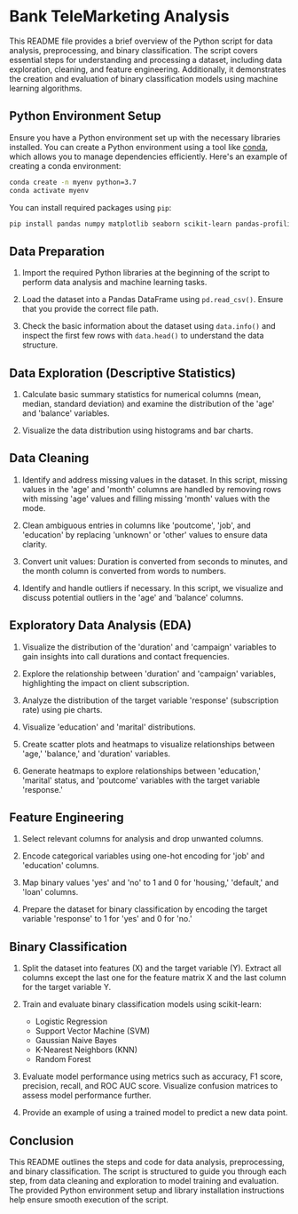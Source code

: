 # Bank TeleMarketing Analysis

This README file provides a brief overview of the Python script for data analysis, preprocessing, and binary classification. The script covers essential steps for understanding and processing a dataset, including data exploration, cleaning, and feature engineering. Additionally, it demonstrates the creation and evaluation of binary classification models using machine learning algorithms.

## Python Environment Setup
Ensure you have a Python environment set up with the necessary libraries installed. You can create a Python environment using a tool like [conda](https://docs.conda.io/en/latest/), which allows you to manage dependencies efficiently. Here's an example of creating a conda environment:

```bash
conda create -n myenv python=3.7
conda activate myenv
```

You can install required packages using `pip`:

```bash
pip install pandas numpy matplotlib seaborn scikit-learn pandas-profiling
```

## Data Preparation

1. Import the required Python libraries at the beginning of the script to perform data analysis and machine learning tasks.

2. Load the dataset into a Pandas DataFrame using `pd.read_csv()`. Ensure that you provide the correct file path.

3. Check the basic information about the dataset using `data.info()` and inspect the first few rows with `data.head()` to understand the data structure.

## Data Exploration (Descriptive Statistics)

1. Calculate basic summary statistics for numerical columns (mean, median, standard deviation) and examine the distribution of the 'age' and 'balance' variables.

2. Visualize the data distribution using histograms and bar charts.

## Data Cleaning

1. Identify and address missing values in the dataset. In this script, missing values in the 'age' and 'month' columns are handled by removing rows with missing 'age' values and filling missing 'month' values with the mode.

2. Clean ambiguous entries in columns like 'poutcome', 'job', and 'education' by replacing 'unknown' or 'other' values to ensure data clarity.

3. Convert unit values: Duration is converted from seconds to minutes, and the month column is converted from words to numbers.

4. Identify and handle outliers if necessary. In this script, we visualize and discuss potential outliers in the 'age' and 'balance' columns.

## Exploratory Data Analysis (EDA)

1. Visualize the distribution of the 'duration' and 'campaign' variables to gain insights into call durations and contact frequencies.

2. Explore the relationship between 'duration' and 'campaign' variables, highlighting the impact on client subscription.

3. Analyze the distribution of the target variable 'response' (subscription rate) using pie charts.

4. Visualize 'education' and 'marital' distributions.

5. Create scatter plots and heatmaps to visualize relationships between 'age,' 'balance,' and 'duration' variables.

6. Generate heatmaps to explore relationships between 'education,' 'marital' status, and 'poutcome' variables with the target variable 'response.'

## Feature Engineering

1. Select relevant columns for analysis and drop unwanted columns.

2. Encode categorical variables using one-hot encoding for 'job' and 'education' columns.

3. Map binary values 'yes' and 'no' to 1 and 0 for 'housing,' 'default,' and 'loan' columns.

4. Prepare the dataset for binary classification by encoding the target variable 'response' to 1 for 'yes' and 0 for 'no.'

## Binary Classification

1. Split the dataset into features (X) and the target variable (Y). Extract all columns except the last one for the feature matrix X and the last column for the target variable Y.

2. Train and evaluate binary classification models using scikit-learn:
   - Logistic Regression
   - Support Vector Machine (SVM)
   - Gaussian Naive Bayes
   - K-Nearest Neighbors (KNN)
   - Random Forest

3. Evaluate model performance using metrics such as accuracy, F1 score, precision, recall, and ROC AUC score. Visualize confusion matrices to assess model performance further.

4. Provide an example of using a trained model to predict a new data point.

## Conclusion

This README outlines the steps and code for data analysis, preprocessing, and binary classification. The script is structured to guide you through each step, from data cleaning and exploration to model training and evaluation. The provided Python environment setup and library installation instructions help ensure smooth execution of the script.